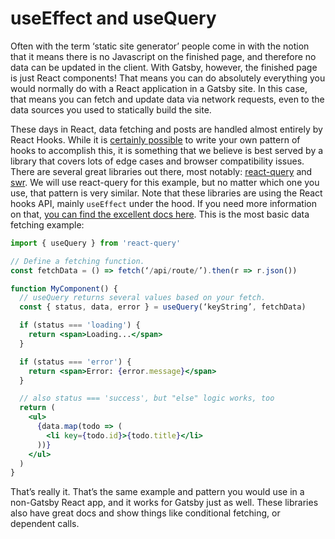 # useEffect and useQuery

Often with the term ‘static site generator’ people come in with the notion that it means there is no Javascript on the finished page, and therefore no data can be updated in the client. With Gatsby, however, the finished page is just React components! That means you can do absolutely everything you would normally do with a React application in a Gatsby site. In this case, that means you can fetch and update data via network requests, even to the data sources you used to statically build the site.

These days in React, data fetching and posts are handled almost entirely by React Hooks. While it is [certainly possible](https://www.robinwieruch.de/react-hooks-fetch-data) to write your own pattern of hooks to accomplish this, it is something that we believe is best served by a library that covers lots of edge cases and browser compatibility issues. There are several great libraries out there, most notably: [react-query](https://github.com/tannerlinsley/react-query) and [swr](https://github.com/zeit/swr). We will use react-query for this example, but no matter which one you use, that pattern is very similar. Note that these libraries are using the React hooks API, mainly `useEffect` under the hood. If you need more information on that, [you can find the excellent docs here](https://reactjs.org/docs/hooks-intro.html). This is the most basic data fetching example:

```jsx
import { useQuery } from 'react-query'

// Define a fetching function.
const fetchData = () => fetch(‘/api/route/’).then(r => r.json())

function MyComponent() {
  // useQuery returns several values based on your fetch.
  const { status, data, error } = useQuery(‘keyString’, fetchData)

  if (status === 'loading') {
    return <span>Loading...</span>
  }

  if (status === 'error') {
    return <span>Error: {error.message}</span>
  }

  // also status === 'success', but "else" logic works, too
  return (
    <ul>
      {data.map(todo => (
        <li key={todo.id}>{todo.title}</li>
      ))}
    </ul>
  )
}
```

That’s really it. That’s the same example and pattern you would use in a non-Gatsby React app, and it works for Gatsby just as well. These libraries also have great docs and show things like conditional fetching, or dependent calls.


